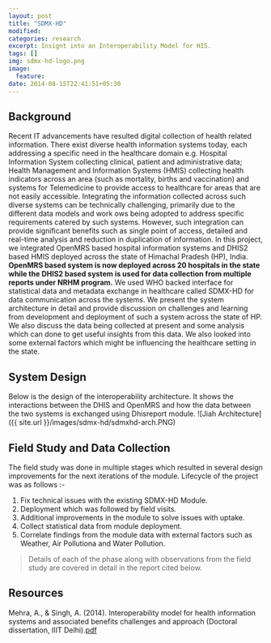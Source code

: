 ```yaml
---
layout: post
title: "SDMX-HD"
modified:
categories: research
excerpt: Insignt into an Interoperability Model for HIS. 
tags: []
img: sdmx-hd-logo.png
image:
  feature:
date: 2014-08-15T22:41:51+05:30
---
```


## Background
Recent IT advancements have resulted digital collection of health related information. There
exist diverse health information systems today, each addressing a specific need in the healthcare
domain e.g. Hospital Information System collecting clinical, patient and administrative data;
Health Management and Information Systems (HMIS) collecting health indicators across an
area (such as mortality, births and vaccination) and systems for Telemedicine to provide access
to healthcare for areas that are not easily accessible. Integrating the information collected
across such diverse systems can be technically challenging, primarily due to the different data
models and work 
ows being adopted to address specific requirements catered by such systems.
However, such integration can provide significant benefits such as single point of access, detailed
and real-time analysis and reduction in duplication of information.
In this project, we integrated OpenMRS based hospital information systems
and DHIS2 based HMIS deployed across the state of Himachal Pradesh (HP), India. **OpenMRS
based system is now deployed across 20 hospitals in the state while the DHIS2 based system is
used for data collection from multiple reports under NRHM program.** We used WHO backed
interface for statistical data and metadata exchange in healthcare called SDMX-HD for data
communication across the systems. We present the system architecture in detail and provide
discussion on challenges and learning from development and deployment of such a system across
the state of HP. We also discuss the data being collected at present and some analysis which
can done to get useful insights from this data. We also looked into some external factors which
might be influencing the healthcare setting in the state.

## System Design
Below is the design of the interoperability architecture. It shows the interactions between the DHIS and
OpenMRS and how the data between the two systems is exchanged using Dhisreport module.
![Jiah Architecture]({{ site.url }}/images/sdmx-hd/sdmxhd-arch.PNG)

## Field Study and Data Collection
The field study was done in multiple stages which resulted in several design improvements for the next iterations of the module. Lifecycle of the project was as follows :-
1. Fix technical issues with the existing SDMX-HD Module.
2. Deployment which was followed by field visits.
3. Additional improvements in the module to solve issues with uptake.
4. Collect statistical data from module deployment.
5. Correlate findings from the module data with external factors such as Weather, Air Pollutiona and Water Pollution.
 > Details of each of the phase along with observations from the field study are covered in detail in the report cited below.

## Resources
Mehra, A., & Singh, A. (2014). Interoperability model for health information systems and associated benefits challenges and approach (Doctoral dissertation, IIIT Delhi).[pdf]()